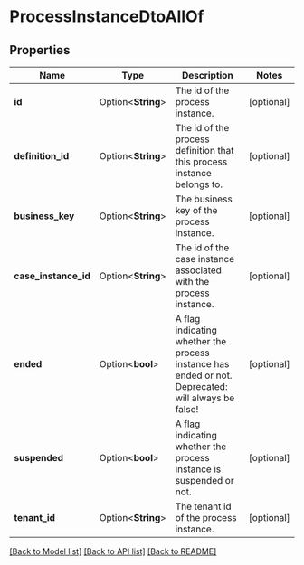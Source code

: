 # ProcessInstanceDtoAllOf

## Properties

Name | Type | Description | Notes
------------ | ------------- | ------------- | -------------
**id** | Option<**String**> | The id of the process instance. | [optional]
**definition_id** | Option<**String**> | The id of the process definition that this process instance belongs to. | [optional]
**business_key** | Option<**String**> | The business key of the process instance. | [optional]
**case_instance_id** | Option<**String**> | The id of the case instance associated with the process instance. | [optional]
**ended** | Option<**bool**> | A flag indicating whether the process instance has ended or not. Deprecated: will always be false! | [optional]
**suspended** | Option<**bool**> | A flag indicating whether the process instance is suspended or not. | [optional]
**tenant_id** | Option<**String**> | The tenant id of the process instance. | [optional]

[[Back to Model list]](../README.md#documentation-for-models) [[Back to API list]](../README.md#documentation-for-api-endpoints) [[Back to README]](../README.md)


